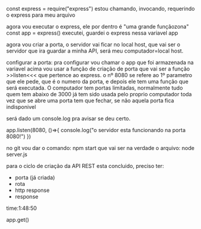 const express = require("express") estou chamando, invocando, requerindo o express para meu arquivo

agora vou executar o express, ele por dentro é "uma grande funçãozona"
const app = express() 
executei, guardei o express nessa variavel app

agora vou criar a porta, o servidor vai ficar no local host, que vai ser o servidor que ira guardar a minha API, será meu computador=local host.

configurar a porta: pra configurar vou chamar o app que foi armazenada na variavel acima
vou usar a função de criação de porta que vai ser a função >>listen<<< que pertence ao express.
o nº 8080 se refere ao 1º parametro que ele pede, que é o numero da porta, e depois ele tem uma função que será 
executada. O computador tem portas limitadas, normalmente tudo quem tem abaixo de 3000 já tem sido usada pelo proprio computador toda vez que se abre uma porta tem que fechar, se não aquela porta fica indisponivel 

será dado um console.log pra avisar se deu certo.

app.listen(8080, ()=>{
    console.log("o servidor esta funcionando na porta 8080!")
})

no git vou dar o comando: npm start que vai ser na verdade o arquivo: node server.js  

para o ciclo de criação da API REST esta concluido, preciso ter:
- porta (já criada)
- rota  
- http response
- response
  
time:1:48:50

app.get()